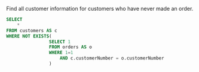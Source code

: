 Find all customer information for customers who have never made an order.
```sql
SELECT
    *
FROM customers AS c
WHERE NOT EXISTS(
                SELECT 1
                FROM orders AS o
                WHERE 1=1
                    AND c.customerNumber = o.customerNumber
                )
```
